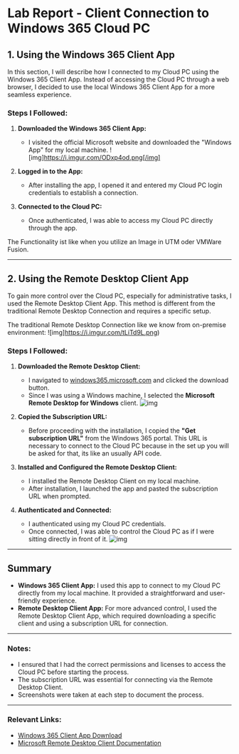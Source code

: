 # Lab Report - Client Connection to Windows 365 Cloud PC

## 1. Using the Windows 365 Client App

In this section, I will describe how I connected to my Cloud PC using the Windows 365 Client App. Instead of accessing the Cloud PC through a web browser, I decided to use the local Windows 365 Client App for a more seamless experience.

### Steps I Followed:
1. **Downloaded the Windows 365 Client App:**
   - I visited the official Microsoft website and downloaded the "Windows App" for my local machine.
![img]https://i.imgur.com/ODxp4od.png[/img]

2. **Logged in to the App:**
   - After installing the app, I opened it and entered my Cloud PC login credentials to establish a connection.

3. **Connected to the Cloud PC:**
   - Once authenticated, I was able to access my Cloud PC directly through the app.

The Functionality ist like when you utilize an Image in UTM oder VMWare Fusion.

---

## 2. Using the Remote Desktop Client App

To gain more control over the Cloud PC, especially for administrative tasks, I used the Remote Desktop Client App. This method is different from the traditional Remote Desktop Connection and requires a specific setup.

The traditional Remote Desktop Connection like we know from on-premise environment:
![img]https://i.imgur.com/tLiTd9L.png)

### Steps I Followed:
1. **Downloaded the Remote Desktop Client:**
   - I navigated to [windows365.microsoft.com](https://windows365.microsoft.com) and clicked the download button.
   - Since I was using a Windows machine, I selected the **Microsoft Remote Desktop for Windows** client.
![img](https://i.imgur.com/hSrQ9dV.png)

2. **Copied the Subscription URL:**
   - Before proceeding with the installation, I copied the **"Get subscription URL"** from the Windows 365 portal. This URL is necessary to connect to the Cloud PC because in the set up you will be asked for that, its like an usually API code.

3. **Installed and Configured the Remote Desktop Client:**
   - I installed the Remote Desktop Client on my local machine.
   - After installation, I launched the app and pasted the subscription URL when prompted.

4. **Authenticated and Connected:**
   - I authenticated using my Cloud PC credentials.
   - Once connected, I was able to control the Cloud PC as if I were sitting directly in front of it.
![img](https://i.imgur.com/bWUtLck.png)
---

## Summary

- **Windows 365 Client App:** I used this app to connect to my Cloud PC directly from my local machine. It provided a straightforward and user-friendly experience.
- **Remote Desktop Client App:** For more advanced control, I used the Remote Desktop Client App, which required downloading a specific client and using a subscription URL for connection.

---

### Notes:
- I ensured that I had the correct permissions and licenses to access the Cloud PC before starting the process.
- The subscription URL was essential for connecting via the Remote Desktop Client.
- Screenshots were taken at each step to document the process.

---

### Relevant Links:
- [Windows 365 Client App Download](https://windows365.microsoft.com)
- [Microsoft Remote Desktop Client Documentation](https://learn.microsoft.com/en-us/windows-server/remote/remote-desktop-services/clients/remote-desktop-clients)